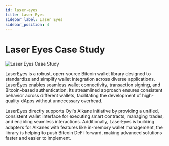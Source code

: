 ```yaml
---
id: laser-eyes
title: Laser Eyes
sidebar_label: Laser Eyes
sidebar_position: 4
---
```


# Laser Eyes Case Study

<div style={{ marginTop: '40px', marginBottom: '2rem' }}>
  <img 
    src="https://picsum.photos/seed/laser/800/400"
    alt="Laser Eyes Case Study"
    style={{
      width: '100%',
      height: '300px',
      objectFit: 'cover',
      borderRadius: '8px'
    }}
  />
</div>

LaserEyes is a robust, open-source Bitcoin wallet library designed to standardize and simplify wallet integration across diverse applications. LaserEyes enables seamless wallet connectivity, transaction signing, and Bitcoin-based authentication. Its streamlined approach ensures consistent behavior across different wallets, facilitating the development of high-quality dApps without unnecessary overhead.

LaserEyes directly supports Oyl's Alkane initiative by providing a unified, consistent wallet interface for executing smart contracts, managing trades, and enabling seamless interactions. Additionally, LaserEyes is building adapters for Alkanes with features like in-memory wallet management, the library is helping to push Bitcoin DeFi forward, making advanced solutions faster and easier to implement.
